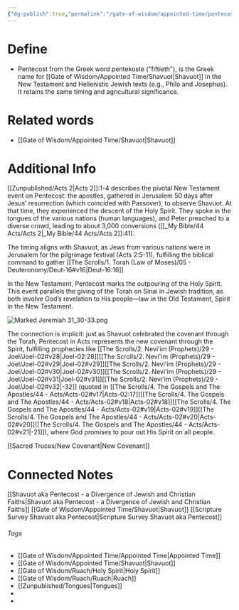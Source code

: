 ```yaml
---
{"dg-publish":true,"permalink":"/gate-of-wisdom/appointed-time/pentecost/","tags":["#GateWisdom","#AppointedTime","P"]}
---
```


# Define
- Pentecost from the Greek word pentekoste ("fiftieth"), is the Greek name for [[Gate of Wisdom/Appointed Time/Shavuot\|Shavuot]] in the New Testament and Hellenistic Jewish texts (e.g., Philo and Josephus). It retains the same timing and agricultural significance.

# Related words
- [[Gate of Wisdom/Appointed Time/Shavuot\|Shavuot]]

# Additional Info

[[Zunpublished/Acts 2\|Acts 2]]:1-4 describes the pivotal New Testament event on Pentecost: the apostles, gathered in Jerusalem 50 days after Jesus’ resurrection (which coincided with Passover), to observe Shavuot. At that time, they experienced the descent of the Holy Spirit. They spoke in the tongues of the various nations (human languages), and Peter preached to a diverse crowd, leading to about 3,000 conversions ([[_My Bible/44 Acts/Acts 2\|_My Bible/44 Acts/Acts 2]]:41).

The timing aligns with Shavuot, as Jews from various nations were in Jerusalem for the pilgrimage festival (Acts 2:5-11), fulfilling the biblical command to gather [[The Scrolls/1. Torah (Law of Moses)/05 - Deuteronomy/Deut-16#v16\|Deut-16:16]]

In the New Testament, Pentecost marks the outpouring of the Holy Spirit. This event parallels the giving of the Torah on Sinai in Jewish tradition, as both involve God’s revelation to His people—law in the Old Testament, Spirit in the New Testament.

![Marked Jeremiah 31_30-33.png](/img/user/Assets/attachments/Marked%20Jeremiah%2031_30-33.png)

The connection is implicit: just as Shavuot celebrated the covenant through the Torah, Pentecost in Acts represents the new covenant through the Spirit, fulfilling prophecies like [[The Scrolls/2. Nevi'im (Prophets)/29 - Joel/Joel-02#v28\|Joel-02:28]][[The Scrolls/2. Nevi'im (Prophets)/29 - Joel/Joel-02#v29\|Joel-02#v29]][[The Scrolls/2. Nevi'im (Prophets)/29 - Joel/Joel-02#v30\|Joel-02#v30]][[The Scrolls/2. Nevi'im (Prophets)/29 - Joel/Joel-02#v31\|Joel-02#v31]][[The Scrolls/2. Nevi'im (Prophets)/29 - Joel/Joel-02#v32\|-32]] (quoted in [[The Scrolls/4. The Gospels and The Apostles/44 - Acts/Acts-02#v17\|Acts-02:17]][[The Scrolls/4. The Gospels and The Apostles/44 - Acts/Acts-02#v18\|Acts-02#v18]][[The Scrolls/4. The Gospels and The Apostles/44 - Acts/Acts-02#v19\|Acts-02#v19]][[The Scrolls/4. The Gospels and The Apostles/44 - Acts/Acts-02#v20\|Acts-02#v20]][[The Scrolls/4. The Gospels and The Apostles/44 - Acts/Acts-02#v21\|-21]]), where God promises to pour out His Spirit on all people.


[[Sacred Truces/New Covenant\|New Covenant]]

# Connected Notes

[[Shavuot aka Pentecost - a Divergence of Jewish and Christian Faiths\|Shavuot aka Pentecost - a Divergence of Jewish and Christian Faiths]]
[[Gate of Wisdom/Appointed Time/Shavuot\|Shavuot]]
[[Scripture Survey Shavuot aka Pentecost\|Scripture Survey Shavuot aka Pentecost]]

###### Tags
- [[Gate of Wisdom/Appointed Time/Appointed Time\|Appointed Time]]
- [[Gate of Wisdom/Appointed Time/Shavuot\|Shavuot]]
- [[Gate of Wisdom/Ruach/Holy Spirit\|Holy Spirit]]
- [[Gate of Wisdom/Ruach/Ruach\|Ruach]]
- [[Zunpublished/Tongues\|Tongues]]
- 
- 
